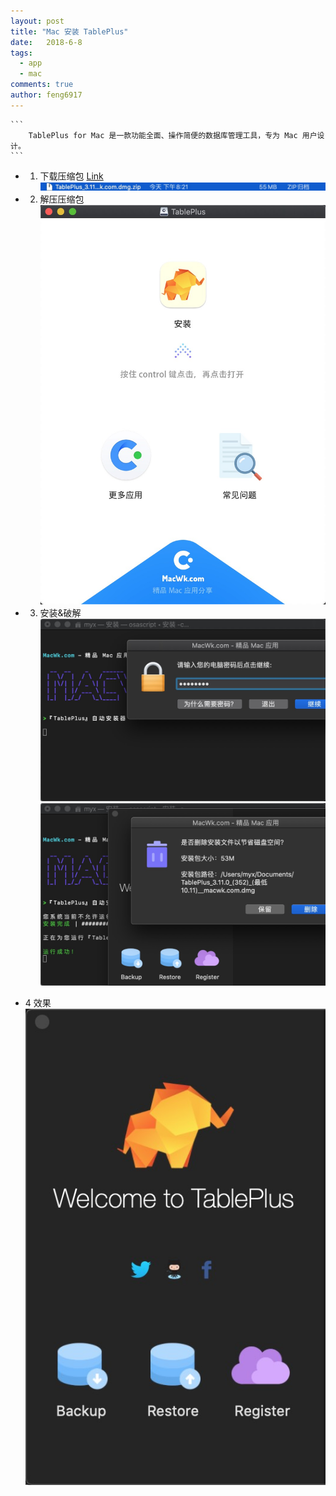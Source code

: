```yaml
---
layout: post
title: "Mac 安装 TablePlus"
date:   2018-6-8
tags: 
  - app
  - mac
comments: true
author: feng6917
---
```


    ```
        TablePlus for Mac 是一款功能全面、操作简便的数据库管理工具，专为 Mac 用户设计。
    ```

<!-- more -->

- 1. 下载压缩包
      [Link](https://pan.baidu.com/s/1QJpEaqEWqllUJt0yXypkAA?pwd=cmoz)
      ![img](../images/2018-6-8/1.jpg)
- 2. 解压压缩包
      ![img](../images/2018-6-8/2.jpg)
- 3. 安装&破解
     ![img](../images/2018-6-8/3.jpg)
     ![img](../images/2018-6-8/4.jpg)

- 4 效果
    ![img](../images/2018-6-8/5.jpg)
